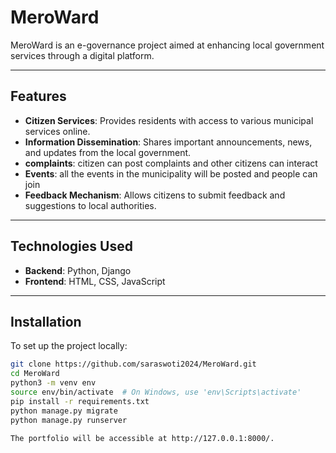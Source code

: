 # MeroWard

MeroWard is an e-governance project aimed at enhancing local government services through a digital platform.

---

## Features

- **Citizen Services**: Provides residents with access to various municipal services online.
- **Information Dissemination**: Shares important announcements, news, and updates from the local government.
- **complaints**: citizen can post complaints and other citizens can interact
- **Events**: all the events in the municipality will be posted and people can join
- **Feedback Mechanism**: Allows citizens to submit feedback and suggestions to local authorities.

---

## Technologies Used

- **Backend**: Python, Django
- **Frontend**: HTML, CSS, JavaScript

---

## Installation

To set up the project locally:


```bash
git clone https://github.com/saraswoti2024/MeroWard.git
cd MeroWard
python3 -m venv env
source env/bin/activate  # On Windows, use 'env\Scripts\activate'
pip install -r requirements.txt
python manage.py migrate
python manage.py runserver

The portfolio will be accessible at http://127.0.0.1:8000/.
